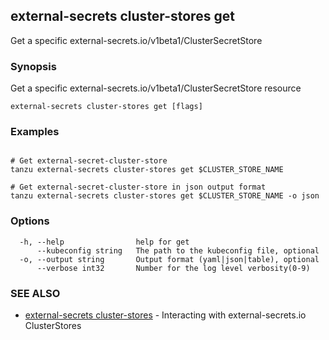 ## external-secrets cluster-stores get

Get a specific external-secrets.io/v1beta1/ClusterSecretStore

### Synopsis

Get a specific external-secrets.io/v1beta1/ClusterSecretStore resource

```
external-secrets cluster-stores get [flags]
```

### Examples

```

# Get external-secret-cluster-store
tanzu external-secrets cluster-stores get $CLUSTER_STORE_NAME 
	
# Get external-secret-cluster-store in json output format
tanzu external-secrets cluster-stores get $CLUSTER_STORE_NAME -o json
```

### Options

```
  -h, --help                help for get
      --kubeconfig string   The path to the kubeconfig file, optional
  -o, --output string       Output format (yaml|json|table), optional
      --verbose int32       Number for the log level verbosity(0-9)
```

### SEE ALSO

* [external-secrets cluster-stores](external-secrets_cluster-stores.md)	 - Interacting with external-secrets.io ClusterStores
